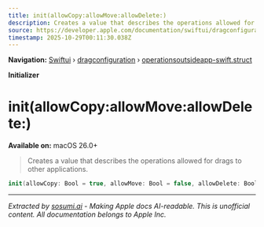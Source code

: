 ```yaml
---
title: init(allowCopy:allowMove:allowDelete:)
description: Creates a value that describes the operations allowed for drags to other applications.
source: https://developer.apple.com/documentation/swiftui/dragconfiguration/operationsoutsideapp-swift.struct/init(allowcopy:allowmove:allowdelete:)
timestamp: 2025-10-29T00:11:30.038Z
---
```


**Navigation:** [Swiftui](/documentation/swiftui) › [dragconfiguration](/documentation/swiftui/dragconfiguration) › [operationsoutsideapp-swift.struct](/documentation/swiftui/dragconfiguration/operationsoutsideapp-swift.struct)

**Initializer**

# init(allowCopy:allowMove:allowDelete:)

**Available on:** macOS 26.0+

> Creates a value that describes the operations allowed for drags to other applications.

```swift
init(allowCopy: Bool = true, allowMove: Bool = false, allowDelete: Bool = false)
```

---

*Extracted by [sosumi.ai](https://sosumi.ai) - Making Apple docs AI-readable.*
*This is unofficial content. All documentation belongs to Apple Inc.*
